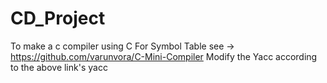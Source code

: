 # CD_Project
To make a c compiler using C
For Symbol Table see
  -> https://github.com/varunvora/C-Mini-Compiler
Modify the Yacc according to the above link's yacc
